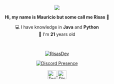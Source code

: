 <p align="center">
  <a href="https://github.com/RisasDev">
    <img src="https://komarev.com/ghpvc/?username=RisasDev&color=orange">
  </a>
</p>

<p align="center"><b>Hi, my name is Mauricio but some call me Risas 👋</b></p>
<p align="center">💻 I have knowledge in <b>Java</b> and <b>Python</b><br>🎉 I'm <b>21</b> years old</p>

</br>

<p align="center">
  <a href="https://github.com/RisasDev">
    <img align="center" src="https://github-readme-stats.vercel.app/api?username=risasdev&show_icons=true&theme=radical&count_private=true&locale=en" alt="RisasDev"/>
  </a>
</p>

<p align="center">
  <a href="https://discord.com/users/330861775203336194" target="_blank" rel="nofollow">
    <img align="center" src="https://lanyard-profile-readme.vercel.app/api/330861775203336194?&animated=true&borderRadius=30px&idleMessage=Nothing..." alt="Discord Presence">
  </a>
</p>

<p align="center">
  <a href="https://twitter.com/RisasDev">
    <img align="center" alt="Twitter" width="28px" src="https://raw.githubusercontent.com/anuraghazra/anuraghazra/master/assets/twitter.svg" />
  </a>
  <a href="https://discord.gg/bVGq6G8ur6">
    <img align="center" alt="Discord" width="28px" src="https://raw.githubusercontent.com/anuraghazra/anuraghazra/master/assets/discord-round.svg" />
  </a>
</p>
